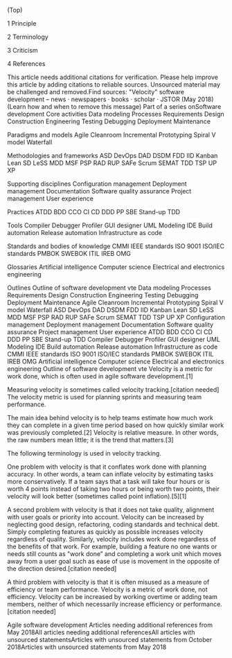 


(Top)





1
Principle








2
Terminology








3
Criticism








4
References














This article needs additional citations for verification. Please help improve this article by adding citations to reliable sources. Unsourced material may be challenged and removed.Find sources: "Velocity" software development – news · newspapers · books · scholar · JSTOR (May 2018) (Learn how and when to remove this message)
Part of a series onSoftware development
Core activities
Data modeling
Processes
Requirements
Design
Construction
Engineering
Testing
Debugging
Deployment
Maintenance

Paradigms and models
Agile
Cleanroom
Incremental
Prototyping
Spiral
V model
Waterfall

Methodologies and frameworks
ASD
DevOps
DAD
DSDM
FDD
IID
Kanban
Lean SD
LeSS
MDD
MSF
PSP
RAD
RUP
SAFe
Scrum
SEMAT
TDD
TSP
UP
XP

Supporting disciplines
Configuration management
 Deployment management
Documentation
Software quality assurance
Project management
User experience

Practices
ATDD
BDD
CCO
CI
CD
DDD
PP
SBE
Stand-up
TDD

Tools
Compiler
Debugger
Profiler
GUI designer
UML Modeling
IDE
Build automation
Release automation
Infrastructure as code

Standards and bodies of knowledge
CMMI
IEEE standards
ISO 9001
ISO/IEC standards
PMBOK
SWEBOK
ITIL
IREB
OMG

Glossaries
Artificial intelligence
Computer science
Electrical and electronics engineering

Outlines
Outline of software development
vte
Data modeling
Processes
Requirements
Design
Construction
Engineering
Testing
Debugging
Deployment
Maintenance
Agile
Cleanroom
Incremental
Prototyping
Spiral
V model
Waterfall
ASD
DevOps
DAD
DSDM
FDD
IID
Kanban
Lean SD
LeSS
MDD
MSF
PSP
RAD
RUP
SAFe
Scrum
SEMAT
TDD
TSP
UP
XP
Configuration management
 Deployment management
Documentation
Software quality assurance
Project management
User experience
ATDD
BDD
CCO
CI
CD
DDD
PP
SBE
Stand-up
TDD
Compiler
Debugger
Profiler
GUI designer
UML Modeling
IDE
Build automation
Release automation
Infrastructure as code
CMMI
IEEE standards
ISO 9001
ISO/IEC standards
PMBOK
SWEBOK
ITIL
IREB
OMG
Artificial intelligence
Computer science
Electrical and electronics engineering
Outline of software development
vte
Velocity is a metric for work done, which is often used in agile software development.[1]

Measuring velocity is sometimes called velocity tracking.[citation needed] The velocity metric is used for planning sprints and measuring team performance.

The main idea behind velocity is to help teams estimate how much work they can complete in a given time period based on how quickly similar work was previously completed.[2] Velocity is relative measure. In other words, the raw numbers mean little; it is the trend that matters.[3]

The following terminology is used in velocity tracking.

One problem with velocity is that it conflates work done with planning accuracy. In other words, a team can inflate velocity by estimating tasks more conservatively. If a team says that a task will take four hours or is worth 4 points instead of taking two hours or being worth two points, their velocity will look better (sometimes called point inflation).[5][1]

A second problem with velocity is that it does not take quality, alignment with user goals or priority into account. Velocity can be increased by neglecting good design, refactoring, coding standards and technical debt. Simply completing features as quickly as possible increases velocity regardless of quality. Similarly, velocity includes work done regardless of the benefits of that work. For example, building a feature no one wants or needs still counts as "work done” and completing a work unit which moves away from a user goal such as ease of use is movement in the opposite of the direction desired.[citation needed]

A third problem with velocity is that it is often misused as a measure of efficiency or team performance. Velocity is a metric of work done, not efficiency. Velocity can be increased by working overtime or adding team members, neither of which necessarily increase efficiency or performance.[citation needed]

Agile software development
Articles needing additional references from May 2018All articles needing additional referencesAll articles with unsourced statementsArticles with unsourced statements from October 2018Articles with unsourced statements from May 2018




